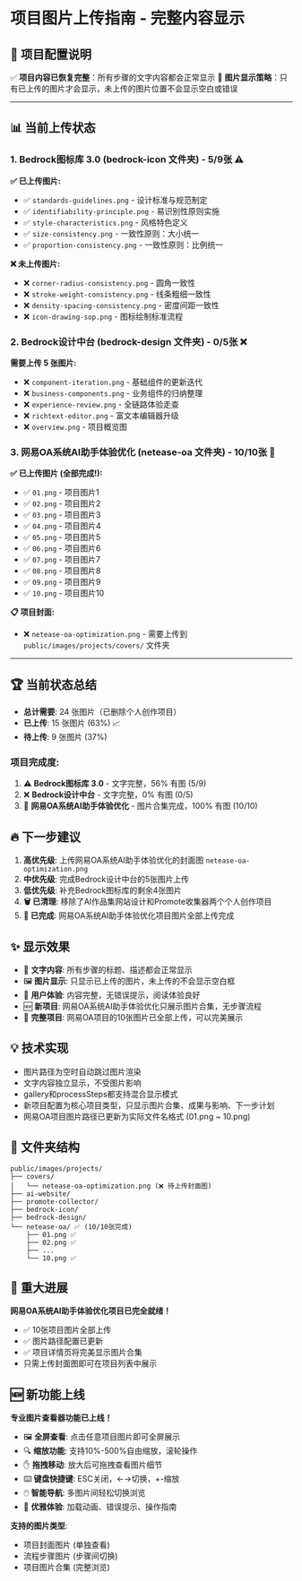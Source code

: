 # 项目图片上传指南 - 完整内容显示

## 🎯 项目配置说明

✅ **项目内容已恢复完整**：所有步骤的文字内容都会正常显示
📝 **图片显示策略**：只有已上传的图片才会显示，未上传的图片位置不会显示空白或错误

---

## 📊 当前上传状态

### 1. Bedrock图标库 3.0 (bedrock-icon 文件夹) - 5/9张 ⚠️

**✅ 已上传图片:**
- ✅ `standards-guidelines.png` - 设计标准与规范制定
- ✅ `identifiability-principle.png` - 易识别性原则实施
- ✅ `style-characteristics.png` - 风格特色定义
- ✅ `size-consistency.png` - 一致性原则：大小统一
- ✅ `proportion-consistency.png` - 一致性原则：比例统一

**❌ 未上传图片:**
- ❌ `corner-radius-consistency.png` - 圆角一致性
- ❌ `stroke-weight-consistency.png` - 线条粗细一致性
- ❌ `density-spacing-consistency.png` - 密度间距一致性
- ❌ `icon-drawing-sop.png` - 图标绘制标准流程

### 2. Bedrock设计中台 (bedrock-design 文件夹) - 0/5张 ❌

**需要上传 5 张图片:**
- ❌ `component-iteration.png` - 基础组件的更新迭代
- ❌ `business-components.png` - 业务组件的归纳整理  
- ❌ `experience-review.png` - 全链路体验走查
- ❌ `richtext-editor.png` - 富文本编辑器升级
- ❌ `overview.png` - 项目概览图

### 3. 网易OA系统AI助手体验优化 (netease-oa 文件夹) - 10/10张 🎉

**✅ 已上传图片 (全部完成!):**
- ✅ `01.png` - 项目图片1
- ✅ `02.png` - 项目图片2  
- ✅ `03.png` - 项目图片3
- ✅ `04.png` - 项目图片4
- ✅ `05.png` - 项目图片5
- ✅ `06.png` - 项目图片6
- ✅ `07.png` - 项目图片7
- ✅ `08.png` - 项目图片8
- ✅ `09.png` - 项目图片9
- ✅ `10.png` - 项目图片10

**📋 项目封面:**
- ❌ `netease-oa-optimization.png` - 需要上传到 `public/images/projects/covers/` 文件夹

---

## 🏆 当前状态总结

- **总计需要**: 24 张图片（已删除个人创作项目）
- **已上传**: 15 张图片 (63%) 📈
- **待上传**: 9 张图片 (37%)

### 项目完成度:
1. ⚠️ **Bedrock图标库 3.0** - 文字完整，56% 有图 (5/9)
2. ❌ **Bedrock设计中台** - 文字完整，0% 有图 (0/5)
3. 🎉 **网易OA系统AI助手体验优化** - 图片合集完成，100% 有图 (10/10)

## 🔥 下一步建议

1. **高优先级**: 上传网易OA系统AI助手体验优化的封面图 `netease-oa-optimization.png`
2. **中优先级**: 完成Bedrock设计中台的5张图片上传
3. **低优先级**: 补充Bedrock图标库的剩余4张图片
4. **🗑️ 已清理**: 移除了AI作品集网站设计和Promote收集器两个个人创作项目
5. **🎉 已完成**: 网易OA系统AI助手体验优化项目图片全部上传完成

## ✨ 显示效果

- 📝 **文字内容**: 所有步骤的标题、描述都会正常显示
- 🖼️ **图片显示**: 只显示已上传的图片，未上传的不会显示空白框
- 🎯 **用户体验**: 内容完整，无错误提示，阅读体验良好
- 🆕 **新项目**: 网易OA系统AI助手体验优化只展示图片合集，无步骤流程
- 🎉 **完整项目**: 网易OA项目的10张图片已全部上传，可以完美展示

## 💡 技术实现

- 图片路径为空时自动跳过图片渲染
- 文字内容独立显示，不受图片影响
- gallery和processSteps都支持混合显示模式
- 新项目配置为核心项目类型，只显示图片合集、成果与影响、下一步计划
- 网易OA项目图片路径已更新为实际文件名格式 (01.png ~ 10.png)

## 📁 文件夹结构

```
public/images/projects/
├── covers/
│   └── netease-oa-optimization.png (❌ 待上传封面图)
├── ai-website/
├── promote-collector/
├── bedrock-icon/
├── bedrock-design/
└── netease-oa/ ✅ (10/10张完成)
    ├── 01.png ✅
    ├── 02.png ✅
    ├── ...
    └── 10.png ✅
```

## 🎊 重大进展

**网易OA系统AI助手体验优化项目已完全就绪！**
- ✅ 10张项目图片全部上传
- ✅ 图片路径配置已更新
- ✅ 项目详情页将完美显示图片合集
- 只需上传封面图即可在项目列表中展示

## 🆕 新功能上线

**专业图片查看器功能已上线！**
- 🖼️ **全屏查看**: 点击任意项目图片即可全屏展示
- 🔍 **缩放功能**: 支持10%-500%自由缩放，滚轮操作
- ✋ **拖拽移动**: 放大后可拖拽查看图片细节
- ⌨️ **键盘快捷键**: ESC关闭，←→切换，+-缩放
- 🖱️ **智能导航**: 多图片间轻松切换浏览
- 🎨 **优雅体验**: 加载动画、错误提示、操作指南

**支持的图片类型**:
- 项目封面图片 (单独查看)
- 流程步骤图片 (步骤间切换)
- 项目图片合集 (完整浏览) 